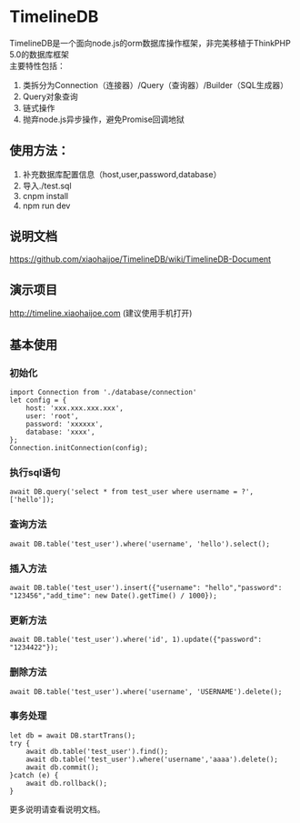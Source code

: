 # TimelineDB
TimelineDB是一个面向node.js的orm数据库操作框架，非完美移植于ThinkPHP 5.0的数据库框架<br>
主要特性包括：<br>
1. 类拆分为Connection（连接器）/Query（查询器）/Builder（SQL生成器）<br>
2. Query对象查询<br>
3. 链式操作<br>
4. 抛弃node.js异步操作，避免Promise回调地狱<br>

## 使用方法：<br>
1. 补充数据库配置信息（host,user,password,database）<br>
2. 导入./test.sql<br>
3. cnpm install<br>
4. npm run dev<br>

## 说明文档
https://github.com/xiaohaijoe/TimelineDB/wiki/TimelineDB-Document
## 演示项目
http://timeline.xiaohaijoe.com (建议使用手机打开)

## 基本使用
### 初始化
```
import Connection from './database/connection'
let config = {
    host: 'xxx.xxx.xxx.xxx',
    user: 'root',
    password: 'xxxxxx',
    database: 'xxxx',
};
Connection.initConnection(config);
```

### 执行sql语句
```
await DB.query('select * from test_user where username = ?', ['hello']);
```

### 查询方法
```
await DB.table('test_user').where('username', 'hello').select();
```

### 插入方法
```
await DB.table('test_user').insert({"username": "hello","password": "123456","add_time": new Date().getTime() / 1000});
```

### 更新方法
```
await DB.table('test_user').where('id', 1).update({"password": "1234422"});
```

### 删除方法
```
await DB.table('test_user').where('username', 'USERNAME').delete();
```

### 事务处理
```
let db = await DB.startTrans();
try {
    await db.table('test_user').find();
    await db.table('test_user').where('username','aaaa').delete();
    await db.commit();
}catch (e) {
    await db.rollback();
}
```
更多说明请查看说明文档。